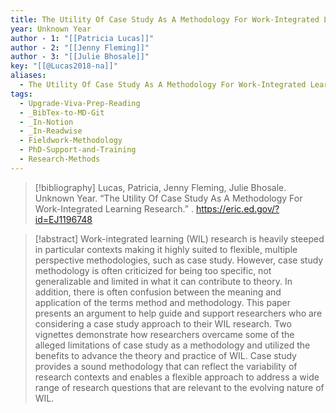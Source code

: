 ```yaml
---
title: The Utility Of Case Study As A Methodology For Work-Integrated Learning Research
year: Unknown Year
author - 1: "[[Patricia Lucas]]"
author - 2: "[[Jenny Fleming]]"
author - 3: "[[Julie Bhosale]]"
key: "[[@Lucas2018-na]]"
aliases:
  - The Utility Of Case Study As A Methodology For Work-Integrated Learning Research
tags:
  - Upgrade-Viva-Prep-Reading
  - _BibTex-to-MD-Git
  - _In-Notion
  - _In-Readwise
  - Fieldwork-Methodology
  - PhD-Support-and-Training
  - Research-Methods
---
```


> [!bibliography]
> Lucas, Patricia, Jenny Fleming, Julie Bhosale. Unknown Year. “The Utility Of Case Study As A Methodology For Work-Integrated Learning Research.” . https://eric.ed.gov/?id=EJ1196748

> [!abstract]
> Work-integrated learning (WIL) research is heavily steeped in particular contexts making it highly suited to flexible, multiple perspective methodologies, such as case study. However, case study methodology is often criticized for being too specific, not generalizable and limited in what it can contribute to theory. In addition, there is often confusion between the meaning and application of the terms method and methodology. This paper presents an argument to help guide and support researchers who are considering a case study approach to their WIL research. Two vignettes demonstrate how researchers overcame some of the alleged limitations of case study as a methodology and utilized the benefits to advance the theory and practice of WIL. Case study provides a sound methodology that can reflect the variability of research contexts and enables a flexible approach to address a wide range of research questions that are relevant to the evolving nature of WIL.